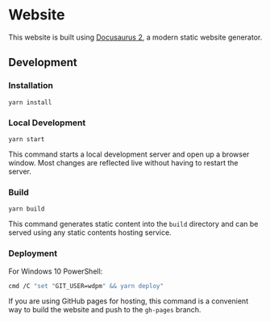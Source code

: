 # Website

This website is built using [Docusaurus 2](https://v2.docusaurus.io/), a modern static website generator.

## Development
### Installation

```console
yarn install
```

### Local Development

```console
yarn start
```

This command starts a local development server and open up a browser window. Most changes are reflected live without having to restart the server.

### Build

```console
yarn build
```

This command generates static content into the `build` directory and can be served using any static contents hosting service.

### Deployment

For Windows 10 PowerShell:
```bash
cmd /C "set "GIT_USER=wdpm" && yarn deploy"
```

If you are using GitHub pages for hosting, this command is a convenient way to build the website and push to the `gh-pages` branch.
